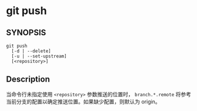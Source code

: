 # git push

## SYNOPSIS
```
git push
  [-d | --delete]
  [-u | --set-upstream]
  [<repository>]
```

## Description
当命令行未指定使用 `<repository>` 参数推送的位置时， `branch.*.remote` 将参考当前分支的配置以确定推送位置。如果缺少配置，则默认为 origin。